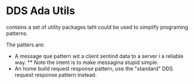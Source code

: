 # DDS Ada Utils
 contains a set of utility packages taht could be used to simplify programing patterns.

The patters are:
* A message que pattern wit a client sentind data to a server i a reliable way.
** Note the intent is to make messagina stupid simple.
* An home build request response pattern, use the "standard" DDS request response pattern instead.
